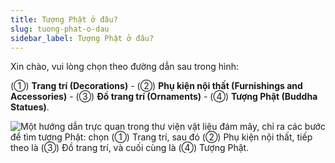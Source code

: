 ```yaml
---
title: Tượng Phật ở đâu?
slug: tuong-phat-o-dau
sidebar_label: Tượng Phật ở đâu?
---
```


Xin chào, vui lòng chọn theo đường dẫn sau trong hình:

(①) **Trang trí (Decorations)** - (②) **Phụ kiện nội thất (Furnishings and Accessories)** - (③) **Đồ trang trí (Ornaments)** - (④) **Tượng Phật (Buddha Statues)**.

![Một hướng dẫn trực quan trong thư viện vật liệu đám mây, chỉ ra các bước để tìm tượng Phật: chọn (①) Trang trí, sau đó (②) Phụ kiện nội thất, tiếp theo là (③) Đồ trang trí, và cuối cùng là (④) Tượng Phật.](https://storage.googleapis.com/jegavn_kb/images/80049944-7ed3-483d-86b1-c34a2b093061.png)